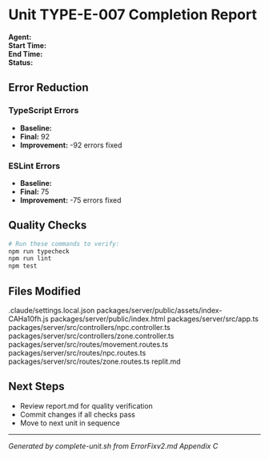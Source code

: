# Unit TYPE-E-007 Completion Report

**Agent:**   
**Start Time:**   
**End Time:**   
**Status:**   

## Error Reduction

### TypeScript Errors
- **Baseline:** 
- **Final:** 92
- **Improvement:** -92 errors fixed

### ESLint Errors
- **Baseline:** 
- **Final:** 75
- **Improvement:** -75 errors fixed

## Quality Checks

```bash
# Run these commands to verify:
npm run typecheck
npm run lint
npm test
```

## Files Modified
.claude/settings.local.json
packages/server/public/assets/index-CAHa10fh.js
packages/server/public/index.html
packages/server/src/app.ts
packages/server/src/controllers/npc.controller.ts
packages/server/src/controllers/zone.controller.ts
packages/server/src/routes/movement.routes.ts
packages/server/src/routes/npc.routes.ts
packages/server/src/routes/zone.routes.ts
replit.md

## Next Steps
- Review report.md for quality verification
- Commit changes if all checks pass
- Move to next unit in sequence

---
*Generated by complete-unit.sh from ErrorFixv2.md Appendix C*
